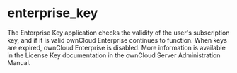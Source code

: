 enterprise_key
==============

The Enterprise Key application checks the validity of the user's subscription key, and if it is valid ownCloud Enterprise continues to function. When keys are expired, ownCloud Enterprise is disabled. More information is available in the License Key documentation in the ownCloud Server Administration Manual.

